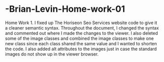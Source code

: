# -Brian-Levin-Home-work-01 

Home Work 1. I fixed up The Horiseon Seo Services  website code to give   it  a cleaner semantic syntax. Throughout the document, I changed the syntax and commented out where I made the changes to the viewer. I also deleted some of the image classes and combined the image classes to make one new class since each class shared the same value and I wanted to shorten the code. I also added alt attributes to the images just in case the standard images do not  show up in the viewer browser.